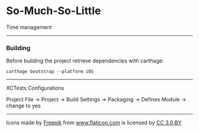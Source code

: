 # So-Much-So-Little
Time management


---

### Building

Before building the project retrieve dependencies with carthage:

~~~
carthage bootstrap --platform iOS
~~~

---

XCTests Configurations

Project File -> Project -> Build Settings -> Packaging -> Defines Module -> change to yes


---

<div>Icons made by <a href="http://www.freepik.com" title="Freepik">Freepik</a> from <a href="http://www.flaticon.com" title="Flaticon">www.flaticon.com</a> is licensed by <a href="http://creativecommons.org/licenses/by/3.0/" title="Creative Commons BY 3.0" target="_blank">CC 3.0 BY</a></div>
